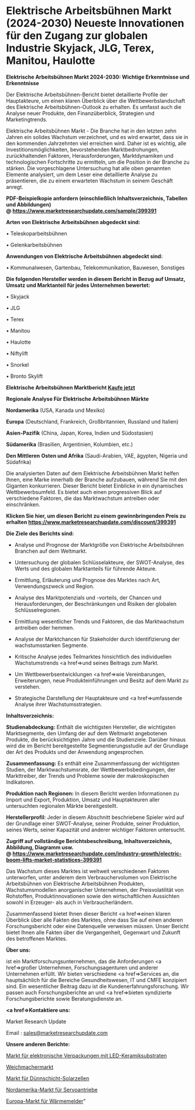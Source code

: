 # Elektrische Arbeitsbühnen Markt (2024-2030) Neueste Innovationen für den Zugang zur globalen Industrie Skyjack, JLG, Terex, Manitou, Haulotte

<strong>Elektrische Arbeitsbühnen Markt 2024-2030: Wichtige Erkenntnisse und Erkenntnisse</strong>

Der Elektrische Arbeitsbühnen-Bericht bietet detaillierte Profile der Hauptakteure, um einen klaren Überblick über die Wettbewerbslandschaft des Elektrische Arbeitsbühnen-Outlook zu erhalten. Es umfasst auch die Analyse neuer Produkte, den Finanzüberblick, Strategien und Marketingtrends.

Elektrische Arbeitsbühnen Markt - Die Branche hat in den letzten zehn Jahren ein solides Wachstum verzeichnet, und es wird erwartet, dass sie in den kommenden Jahrzehnten viel erreichen wird. Daher ist es wichtig, alle Investitionsmöglichkeiten, bevorstehenden Marktbedrohungen, zurückhaltenden Faktoren, Herausforderungen, Marktdynamiken und technologischen Fortschritte zu ermitteln, um die Position in der Branche zu stärken. Die vorgeschlagene Untersuchung hat alle oben genannten Elemente analysiert, um dem Leser eine detaillierte Analyse zu präsentieren, die zu einem erwarteten Wachstum in seinem Geschäft anregt.

<strong><b>PDF-Beispielkopie anfordern (einschließlich Inhaltsverzeichnis, Tabellen und Abbildungen) @ </b></strong><strong><a href=https://www.marketresearchupdate.com/sample/399391><strong>https://www.marketresearchupdate.com/sample/399391</u></a></strong></strong>

<strong>Arten von Elektrische Arbeitsbühnen abgedeckt sind:</strong>

• Teleskoparbeitsbühnen

• Gelenkarbeitsbühnen

<strong>Anwendungen von Elektrische Arbeitsbühnen abgedeckt sind:</strong>

• Kommunalwesen, Gartenbau, Telekommunikation, Bauwesen, Sonstiges

<strong>Die folgenden Hersteller werden in diesem Bericht in Bezug auf Umsatz, Umsatz und Marktanteil für jedes Unternehmen bewertet:</strong>

• Skyjack

• JLG

• Terex

• Manitou

• Haulotte

• Niftylift

• Snorkel

• Bronto Skylift

<strong>Elektrische Arbeitsbühnen Marktbericht <a href=https://www.marketresearchupdate.com/buynow/399391>Kaufe jetzt</a></strong>

<strong>Regionale Analyse Für Elektrische Arbeitsbühnen Märkte</strong>

<strong>Nordamerika</strong> (USA, Kanada und Mexiko)

<strong>Europa</strong> (Deutschland, Frankreich, Großbritannien, Russland und Italien)

<strong>Asien-Pazifik</strong> (China, Japan, Korea, Indien und Südostasien)

<strong>Südamerika</strong> (Brasilien, Argentinien, Kolumbien, etc.)

<strong>Den Mittleren</strong> <strong>Osten und Afrika</strong> (Saudi-Arabien, VAE, ägypten, Nigeria und Südafrika)

Die analysierten Daten auf dem Elektrische Arbeitsbühnen Markt helfen Ihnen, eine Marke innerhalb der Branche aufzubauen, während Sie mit den Giganten konkurrieren. Dieser Bericht bietet Einblicke in ein dynamisches Wettbewerbsumfeld. Es bietet auch einen progressiven Blick auf verschiedene Faktoren, die das Marktwachstum antreiben oder einschränken.

<strong>Klicken Sie hier, um diesen Bericht zu einem gewinnbringenden Preis zu erhalten
</strong><strong><a href=https://www.marketresearchupdate.com/discount/399391>https://www.marketresearchupdate.com/discount/399391</b></u></strong></a>

<strong>Die Ziele des Berichts sind:</strong>

- Analyse und Prognose der Marktgröße von Elektrische Arbeitsbühnen Branchen auf dem Weltmarkt.

- Untersuchung der globalen Schlüsselakteure, der SWOT-Analyse, des Werts und des globalen Marktanteils für führende Akteure.

- Ermittlung, Erläuterung und Prognose des Marktes nach Art, Verwendungszweck und Region.

- Analyse des Marktpotenzials und -vorteils, der Chancen und Herausforderungen, der Beschränkungen und Risiken der globalen Schlüsselregionen.

- Ermittlung wesentlicher Trends und Faktoren, die das Marktwachstum antreiben oder hemmen.

- Analyse der Marktchancen für Stakeholder durch Identifizierung der wachstumsstarken Segmente.

- Kritische Analyse jedes Teilmarktes hinsichtlich des individuellen Wachstumstrends <a href=>und</a> seines Beitrags zum Markt.

- Um Wettbewerbsentwicklungen <a href=>wie</a> Vereinbarungen, Erweiterungen, neue Produkteinführungen und Besitz auf dem Markt zu verstehen.

- Strategische Darstellung der Hauptakteure und <a href=>umfas</a>sende Analyse ihrer Wachstumsstrategien.

<strong>Inhaltsverzeichnis:</strong>

<strong>Studienabdeckung:</strong> Enthält die wichtigsten Hersteller, die wichtigsten Marktsegmente, den Umfang der auf dem Weltmarkt angebotenen Produkte, die berücksichtigten Jahre und die Studienziele. Darüber hinaus wird die im Bericht bereitgestellte Segmentierungsstudie auf der Grundlage der Art des Produkts und der Anwendung angesprochen.

<strong>Zusammenfassung:</strong> Es enthält eine Zusammenfassung der wichtigsten Studien, der Marktwachstumsrate, der Wettbewerbsbedingungen, der Markttreiber, der Trends und Probleme sowie der makroskopischen Indikatoren.

<strong>Produktion nach Regionen:</strong> In diesem Bericht werden Informationen zu Import und Export, Produktion, Umsatz und Hauptakteuren aller untersuchten regionalen Märkte bereitgestellt.

<strong>Herstellerprofil:</strong> Jeder in diesem Abschnitt beschriebene Spieler wird auf der Grundlage einer SWOT-Analyse, seiner Produkte, seiner Produktion, seines Werts, seiner Kapazität und anderer wichtiger Faktoren untersucht.

<strong><b>Zugriff auf vollständige Berichtsbeschreibung, Inhaltsverzeichnis, Abbildung, Diagramm usw. @ </b></strong><strong><a href=https://www.marketresearchupdate.com/industry-growth/electric-boom-lifts-market-statistices-399391>https://www.marketresearchupdate.com/industry-growth/electric-boom-lifts-market-statistices-399391</a></strong>

Das Wachstum dieses Marktes ist weltweit verschiedenen Faktoren unterworfen, unter anderem dem Verbrauchervolumen von Elektrische Arbeitsbühnen von Elektrische Arbeitsbühnen Produkten, Wachstumsmodellen anorganischer Unternehmen, der Preisvolatilität von Rohstoffen, Produktinnovationen sowie den wirtschaftlichen Aussichten sowohl in Erzeuger- als auch in Verbraucherländern.

Zusammenfassend bietet Ihnen dieser Bericht <a href=>einen</a> klaren Überblick über alle Fakten des Marktes, ohne dass Sie auf einen anderen Forschungsbericht oder eine Datenquelle verweisen müssen. Unser Bericht bietet Ihnen alle Fakten über die Vergangenheit, Gegenwart und Zukunft des betroffenen Marktes.

<strong>Über uns:</strong>

 ist ein Marktforschungsunternehmen, das die Anforderungen <a href=>großer</a> Unternehmen, Forschungsagenturen und anderer Unternehmen erfüllt. Wir bieten verschiedene <a href=>Services</a> an, die hauptsächlich für die Bereiche Gesundheitswesen, IT und CMFE konzipiert sind. Ein wesentlicher Beitrag dazu ist die Kundenerfahrungsforschung. Wir passen auch Forschungsberichte an und <a href=>bieten</a> syndizierte Forschungsberichte sowie Beratungsdienste an.

<strong><a href=>Kontaktiere uns:</a></strong>

Market Research Update

Email : sales@marketresearchupdate.com

<strong>Unsere anderen Berichte:</strong>

<a href=https://www.linkedin.com/pulse/led-ceramic-substrates-electronic-packaging-market-2f>Markt für elektronische Verpackungen mit LED-Keramiksubstraten</a>

<a href=https://www.linkedin.com/pulse/plasticizer-market-size-industry-growth-factors>Weichmachermarkt</a>

<a href=https://www.linkedin.com/pulse/thin-film-solar-cell-market-research-report>Markt für Dünnschicht-Solarzellen</a>

<a href=https://www.linkedin.com/pulse/north-america-servo-drives-market-2023>Nordamerika-Markt für Servoantriebe</a>

<a href=https://www.linkedin.com/pulse/europe-heat-detector-market-2023-pointing-capture>Europa-Markt für Wärmemelder</a>"
